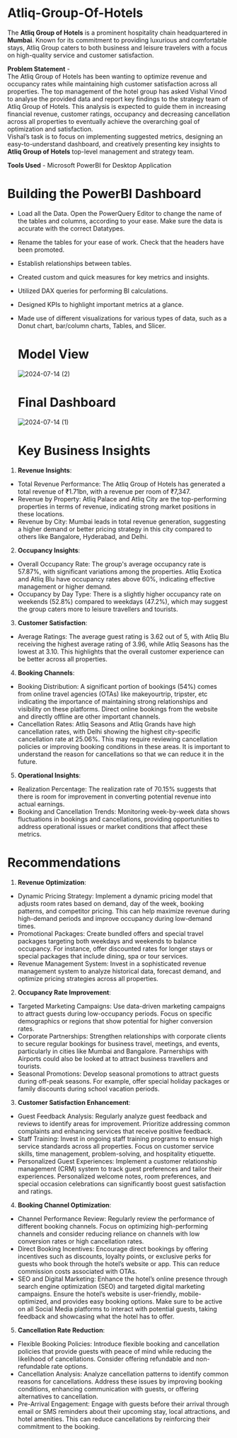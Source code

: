 # Atliq-Group-Of-Hotels  

The **Atliq Group of Hotels** is a prominent hospitality chain headquartered in **Mumbai**. Known for its commitment to providing luxurious and comfortable stays, Atliq Group caters to both business and leisure travelers with a focus on high-quality service and customer satisfaction.



**Problem Statement** -    
The Atliq Group of Hotels has been wanting to optimize revenue and occupancy rates while maintaining high customer satisfaction across all properties. The top management of the hotel group has asked Vishal Vinod to analyse the provided data and report key findings to the strategy team of Atliq Group of Hotels. This analysis is expected to guide them in increasing financial revenue, customer ratings, occupancy and decreasing cancellation across all properties to eventually achieve the overarching goal of optimization and satisfaction.   
Vishal’s task is to focus on implementing suggested metrics, designing an easy-to-understand dashboard, and creatively presenting key insights to **Atliq Group of Hotels** top-level management and strategy team.    

**Tools Used** - Microsoft PowerBI for Desktop Application    



# Building the PowerBI Dashboard   




* Load all the Data. Open the PowerQuery Editor to change the name of the tables and columns, according to your ease. Make sure the data is accurate with the correct Datatypes.     
* Rename the tables for your ease of work. Check that the headers have been promoted.      
* Establish relationships between tables.      
* Created custom and quick measures for key metrics and insights.      
* Utilized DAX queries for performing BI calculations.   
* Designed KPIs to highlight important metrics at a glance.       
* Made use of different visualizations for various types of data, such as a Donut chart, bar/column charts, Tables, and Slicer.



  # Model View

  ![2024-07-14 (2)](https://github.com/user-attachments/assets/bd7a776a-f3cf-4277-904c-23e68dbe6290)

  # Final Dashboard

  ![2024-07-14 (1)](https://github.com/user-attachments/assets/ffec24b5-f54b-4c2d-b8ba-e9001ff80c7c)



  # Key Business Insights

1. **Revenue Insights**:   
* Total Revenue Performance: The Atliq Group of Hotels has generated a total revenue of ₹1.71bn, with a revenue per room of ₹7,347.
* Revenue by Property: Atliq Palace and Atliq City are the top-performing properties in terms of revenue, indicating strong market positions in these locations.
* Revenue by City: Mumbai leads in total revenue generation, suggesting a higher demand or better pricing strategy in this city compared to others like Bangalore, Hyderabad, and Delhi.

2. **Occupancy Insights**:

* Overall Occupancy Rate: The group's average occupancy rate is 57.87%, with significant variations among the properties. Atliq Exotica and Atliq Blu have occupancy rates above 60%, indicating effective management or higher demand.
* Occupancy by Day Type: There is a slightly higher occupancy rate on weekends (52.8%) compared to weekdays (47.2%), which may suggest the group caters more to leisure travellers and tourists.

3. **Customer Satisfaction**:

* Average Ratings: The average guest rating is 3.62 out of 5, with Atliq Blu receiving the highest average rating of 3.96, while Atliq Seasons has the lowest at 3.10. This highlights that the overall customer experience can be better across all properties.

4. **Booking Channels**:

* Booking Distribution: A significant portion of bookings (54%) comes from online travel agencies (OTAs) like makeyourtrip, tripster, etc indicating the importance of maintaining strong relationships and visibility on these platforms. Direct online bookings from the website and directly offline are other important channels.
* Cancellation Rates: Atliq Seasons and Atliq Grands have high cancellation rates, with Delhi showing the highest city-specific cancellation rate at 25.06%. This may require reviewing cancellation policies or improving booking conditions in these areas. It is important to understand the reason for cancellations so that we can reduce it in the future.

5. **Operational Insights**:   

* Realization Percentage: The realization rate of 70.15% suggests that there is room for improvement in converting potential revenue into actual earnings.
* Booking and Cancellation Trends: Monitoring week-by-week data shows fluctuations in bookings and cancellations, providing opportunities to address operational issues or market conditions that affect these metrics.



# Recommendations   



1. **Revenue Optimization**:   

* Dynamic Pricing Strategy: Implement a dynamic pricing model that adjusts room rates based on demand, day of the week, booking patterns, and competitor pricing. This can help maximize revenue during high-demand periods and improve occupancy during low-demand times.
* Promotional Packages: Create bundled offers and special travel packages targeting both weekdays and weekends to balance occupancy. For instance, offer discounted rates for longer stays or special packages that include dining, spa or tour services.
* Revenue Management System: Invest in a sophisticated revenue management system to analyze historical data, forecast demand, and optimize pricing strategies across all properties.

2. **Occupancy Rate Improvement**:

* Targeted Marketing Campaigns: Use data-driven marketing campaigns to attract guests during low-occupancy periods. Focus on specific demographics or regions that show potential for higher conversion rates.
* Corporate Partnerships: Strengthen relationships with corporate clients to secure regular bookings for business travel, meetings, and events, particularly in cities like Mumbai and Bangalore. Parnerships with Airports could also be looked at to attract business travellers and tourists.
* Seasonal Promotions: Develop seasonal promotions to attract guests during off-peak seasons. For example, offer special holiday packages or family discounts during school vacation periods.

3. **Customer Satisfaction Enhancement**:

* Guest Feedback Analysis: Regularly analyze guest feedback and reviews to identify areas for improvement. Prioritize addressing common complaints and enhancing services that receive positive feedback.
* Staff Training: Invest in ongoing staff training programs to ensure high service standards across all properties. Focus on customer service skills, time management, problem-solving, and hospitality etiquette.
* Personalized Guest Experiences: Implement a customer relationship management (CRM) system to track guest preferences and tailor their experiences. Personalized welcome notes, room preferences, and special occasion celebrations can significantly boost guest satisfaction and ratings.

4. **Booking Channel Optimization**:

* Channel Performance Review: Regularly review the performance of different booking channels. Focus on optimizing high-performing channels and consider reducing reliance on channels with low conversion rates or high cancellation rates.
* Direct Booking Incentives: Encourage direct bookings by offering incentives such as discounts, loyalty points, or exclusive perks for guests who book through the hotel’s website or app. This can reduce commission costs associated with OTAs.
* SEO and Digital Marketing: Enhance the hotel’s online presence through search engine optimization (SEO) and targeted digital marketing campaigns. Ensure the hotel’s website is user-friendly, mobile-optimized, and provides easy booking options. Make sure to be active on all Social Media platforms to interact with potential guests, taking feedback and showcasing what the hotel has to offer.

5. **Cancellation Rate Reduction**:

* Flexible Booking Policies: Introduce flexible booking and cancellation policies that provide guests with peace of mind while reducing the likelihood of cancellations. Consider offering refundable and non-refundable rate options.
* Cancellation Analysis: Analyze cancellation patterns to identify common reasons for cancellations. Address these issues by improving booking conditions, enhancing communication with guests, or offering alternatives to cancellation.
* Pre-Arrival Engagement: Engage with guests before their arrival through email or SMS reminders about their upcoming stay, local attractions, and hotel amenities. This can reduce cancellations by reinforcing their commitment to the booking.




